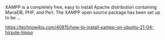 XAMPP is a completely free, easy to install Apache distribution containing MariaDB, PHP, and Perl. The XAMPP open source package has been set up to be ...

https://technowikis.com/40815/how-to-install-xampp-on-ubuntu-21-04-hirsute-hippo